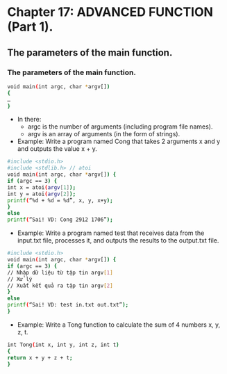 # Chapter 17: ADVANCED FUNCTION (Part 1).
## The parameters of the main function.
### The parameters of the main function.
```sh
void main(int argc, char *argv[])
{
…
}
```
- In there:
    + argc is the number of arguments (including program file names).
    + argv is an array of arguments (in the form of strings).
- Example: Write a program named Cong that takes 2 arguments x and y and outputs the value x + y.
```sh
#include <stdio.h>
#include <stdlib.h> // atoi
void main(int argc, char *argv[]) {
if (argc == 3) {
int x = atoi(argv[1]);
int y = atoi(argv[2]);
printf(“%d + %d = %d”, x, y, x+y);
}
else
printf(“Sai! VD: Cong 2912 1706”);
```
- Example: Write a program named test that receives data from the input.txt file, processes it, and outputs the results to the output.txt file.
```sh
#include <stdio.h>
void main(int argc, char *argv[]) {
if (argc == 3) {
// Nhập dữ liệu từ tập tin argv[1]
// Xử lý
// Xuất kết quả ra tập tin argv[2]
}
else
printf(“Sai! VD: test in.txt out.txt”);
}
```
- Example: Write a Tong function to calculate the sum of 4 numbers x, y, z, t.
```sh
int Tong(int x, int y, int z, int t)
{
return x + y + z + t;
}
```